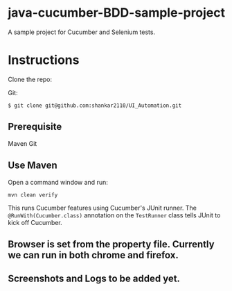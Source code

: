 # java-cucumber-BDD-sample-project

A sample project for Cucumber and Selenium tests.

# Instructions

Clone the repo:

Git:
```
$ git clone git@github.com:shankar2110/UI_Automation.git
```
## Prerequisite
Maven
Git

## Use Maven

Open a command window and run:

    mvn clean verify

This runs Cucumber features using Cucumber's JUnit runner. The `@RunWith(Cucumber.class)` annotation on the `TestRunner`
class tells JUnit to kick off Cucumber.

## Browser is set from the property file. Currently we can run in both chrome and firefox.

## Screenshots and Logs to be added yet.

